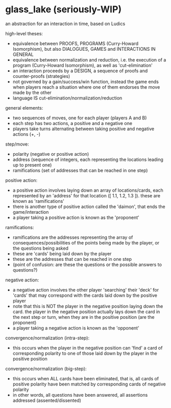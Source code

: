 # glass_lake (seriously-WIP)

an abstraction for an interaction in time, based on Ludics

high-level theses:

- equivalence between PROOFS, PROGRAMS (Curry-Howard Isomorphism), but also DIALOGUES, GAMES and INTERACTIONS IN GENERAL
- equivalence between normalization and reduction, i.e. the execution of a program (Curry-Howard Isomorphism), as well as 'cut-elimination'
- an interaction proceeds by a DESIGN, a sequence of proofs and counter-proofs (strategies)
- not governed by a gain/success/win function, instead the game ends when players reach a situation where one of them endorses the move made by the other
- language IS cut-elimination/normalization/reduction

general elements:

- two sequences of moves, one for each player (players A and B)
- each step has two actions, a positive and a negative one
- players take turns alternating between taking positive and negative actions (+, -)

step/move:

- polarity (negative or positive action)
- address (sequence of integers, each representing the locations leading up to present one)
- ramifications (set of addresses that can be reached in one step)

positive action:

- a positive action involves laying down an array of locations/cards, each represented by an 'address' for that location  ([ 1.1, 1.2, 1.3 ]). these are known as 'ramifications'
- there is another type of positive action called the 'daimon', that ends the game/interaction
- a player taking a positive action is known as the 'proponent'

ramifications:

- ramifications are the addresses representing the array of consequences/possibilities of the points being made by the player, or the questions being asked
- these are 'cards' being laid down by the player
- these are the addresses that can be reached in one step
- (point of confusion: are these the questions or the possible answers to questions?)

negative action:

- a negative action involves the other player 'searching' their 'deck' for 'cards' that may correspond with the cards laid down by the positive player
- note that this is NOT the player in the negative position laying down the card. the player in the negative position actually lays down the card in the next step or turn, when they are in the positive position (are the proponent)
- a player taking a negative action is known as the 'opponent'

convergence/normalization (intra-step):

- this occurs when the player in the negative position can 'find' a card of corresponding polarity to one of those laid down by the player in the positive position

convergence/normalization (big-step):

- this occurs when ALL cards have been eliminated, that is, all cards of positive polarity have been matched by corresponding cards of negative polarity
- in other words, all questions have been answered, all assertions addressed (assented/dissented)
